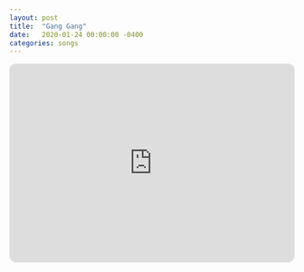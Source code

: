 ```yaml
---
layout: post
title:  "Gang Gang"
date:   2020-01-24 00:00:00 -0400
categories: songs
---
```

<iframe style="border-radius:12px" src="https://open.spotify.com/embed/track/4bVSG6iSoFP9WZ0PXXD3HU?utm_source=generator&theme=0" width="100%" height="352" frameBorder="0" allowfullscreen="" allow="autoplay; clipboard-write; encrypted-media; fullscreen; picture-in-picture" loading="lazy"></iframe>